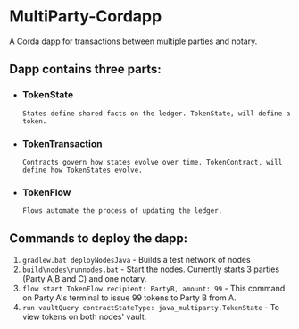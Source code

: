 # MultiParty-Cordapp
A Corda dapp for transactions between multiple parties and notary. 

## Dapp contains three parts:

* ### TokenState 
      States define shared facts on the ledger. TokenState, will define a token.
* ### TokenTransaction 
      Contracts govern how states evolve over time. TokenContract, will define how TokenStates evolve.
* ### TokenFlow 
      Flows automate the process of updating the ledger.

## Commands to deploy the dapp:
  1. `gradlew.bat deployNodesJava` - Builds a test network of nodes
  2. `build\nodes\runnodes.bat` - Start the nodes. Currently starts 3 parties (Party A,B and C) and one notary.
  3. `flow start TokenFlow recipient: PartyB, amount: 99` - This command on Party A's terminal to issue 99 tokens to Party B from A. 
  4. `run vaultQuery contractStateType: java_multiparty.TokenState` - To view tokens on both nodes' vault. 
